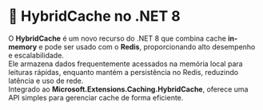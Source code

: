 # 🚀 HybridCache no .NET 8  

O **HybridCache** é um novo recurso do .NET 8 que combina cache **in-memory** e pode ser usado com o  **Redis**, proporcionando alto desempenho e escalabilidade.  
Ele armazena dados frequentemente acessados na memória local para leituras rápidas, enquanto mantém a persistência no Redis, reduzindo latência e uso de rede.  
Integrado ao **Microsoft.Extensions.Caching.HybridCache**, oferece uma API simples para gerenciar cache de forma eficiente.

